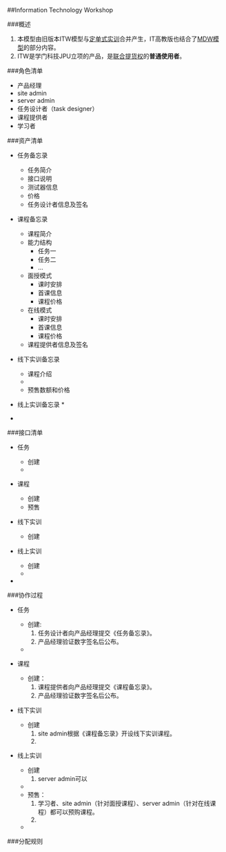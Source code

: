 ##Information Technology Workshop

###概述
1. 本模型由旧版本ITW模型与[定单式实训](https://github.com/hyg/com.origin/blob/master/Order.Training/Order.Training.md)合并产生，IT高教版也结合了[MDW模型](http://git.oschina.net/hyg/MDW/blob/master/README.md)的部分内容。
2. ITW是学门科技JPU立项的产品，是[联合提货权](https://github.com/hyg/com.origin/blob/master/Joint.Token/Joint.Token.md)的**普通使用者**。

###角色清单
* 产品经理
* site admin
* server admin
* 任务设计者（task designer）
* 课程提供者
* 学习者

###资产清单
* 任务备忘录
	* 任务简介
	* 接口说明
	* 测试器信息
	* 价格
	* 任务设计者信息及签名
* 课程备忘录
	* 课程简介
	* 能力结构
		* 任务一
		* 任务二
		* ...
	* 面授模式
		* 课时安排
		* 首课信息
		* 课程价格 
	* 在线模式
		* 课时安排
		* 首课信息
	 	* 课程价格
	* 课程提供者信息及签名
* 线下实训备忘录
	* 课程介绍
	* 
	* 预售数额和价格 
* 线上实训备忘录
	* 

* 

###接口清单

* 任务
	* 创建
	* 
* 课程
	* 创建
	* 预售
* 线下实训
	* 创建
* 线上实训
	* 创建
	* 
 
* 

###协作过程
* 任务
	* 创建:
		1. 任务设计者向产品经理提交《任务备忘录》。
		2. 产品经理验证数字签名后公布。
	* 

* 课程
	* 创建：
		1. 课程提供者向产品经理提交《课程备忘录》。
		2. 产品经理验证数字签名后公布。
* 线下实训
	* 创建
		1. site admin根据《课程备忘录》开设线下实训课程。
		2. 
* 线上实训
	* 创建
		1. server admin可以
	* 
	* 预售：
		1. 学习者、site admin（针对面授课程）、server admin（针对在线课程）都可以预购课程。
		2. 
	* 

###分配规则